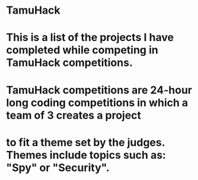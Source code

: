 # TamuHack

# This is a list of the projects I have completed while competing in TamuHack competitions.
# TamuHack competitions are 24-hour long coding competitions in which a team of 3 creates a project
# to fit a theme set by the judges. Themes include topics such as: "Spy" or "Security".

